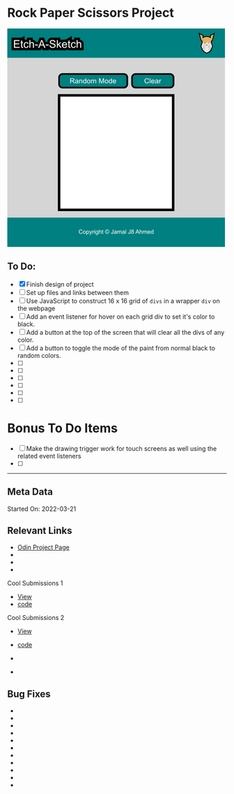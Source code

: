 # Rock Paper Scissors Project

![Project Design](./docs/ui_design.png)


## To Do:

- [x] Finish design of project
- [ ] Set up files and links between them
- [ ] Use JavaScript to construct 16 x 16 grid of `divs` in a wrapper `div` on the webpage
- [ ] Add an event listener for hover on each grid div to set it's color to black.
- [ ] Add a button at the top of the screen that will clear all the divs of any color.
- [ ] Add a button to toggle the mode of the paint from normal black to random colors.
- [ ] 
- [ ] 
- [ ] 
- [ ] 
- [ ] 
- [ ] 

# Bonus To Do Items

- [ ] Make the drawing trigger work for touch screens as well using the related event listeners
- [ ]





---

## Meta Data

Started On: 2022-03-21


## Relevant Links

- [Odin Project Page](https://www.theodinproject.com/paths/foundations/courses/foundations/lessons/etch-a-sketch-project)
- []()
- []()
- []()

Cool Submissions 1
- [View](https://michalosman.github.io/etch-a-sketch/)
- [code](https://github.com/michalosman/etch-a-sketch)

Cool Submissions 2
- [View](https://bscottnz.github.io/esketch/)
- [code](https://github.com/bscottnz/esketch)

- []()
- []()

## Bug Fixes

- []()
- []()
- []()
- []()
- []()
- []()
- []()
- []()
- []()
- []()
- []()

